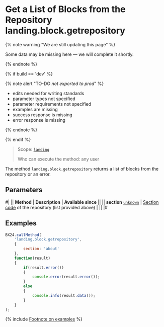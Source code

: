 # Get a List of Blocks from the Repository landing.block.getrepository

{% note warning "We are still updating this page" %}

Some data may be missing here — we will complete it shortly.

{% endnote %}

{% if build == 'dev' %}

{% note alert "TO-DO _not exported to prod_" %}

- edits needed for writing standards
- parameter types not specified
- parameter requirements not specified
- examples are missing
- success response is missing
- error response is missing

{% endnote %}

{% endif %}

> Scope: [`landing`](../../../scopes/permissions.md)
>
> Who can execute the method: any user

The method `landing.block.getrepository` returns a list of blocks from the repository or an error.

## Parameters

#|
|| **Method** | **Description** | **Available since** ||
|| **section**
[`unknown`](../../../data-types.md) | [Section code](#block) of the repository (list provided above) | ||
|#

## Examples

```js
BX24.callMethod(
    'landing.block.getrepository',
    {
        section: 'about'
    },
    function(result)
    {
        if(result.error())
        {
            console.error(result.error());
        }
        else
        {
            console.info(result.data());
        }
    }
);
```

{% include [Footnote on examples](../../../../_includes/examples.md) %}